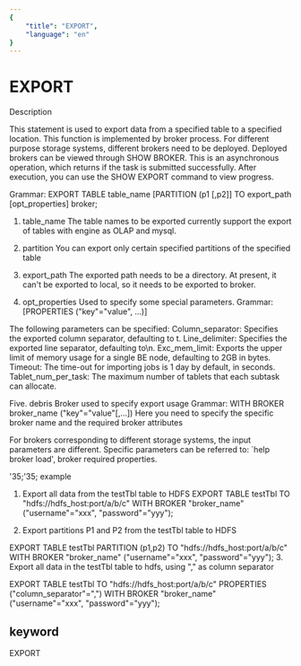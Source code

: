 ```yaml
---
{
    "title": "EXPORT",
    "language": "en"
}
---
```


<!-- 
Licensed to the Apache Software Foundation (ASF) under one
or more contributor license agreements.  See the NOTICE file
distributed with this work for additional information
regarding copyright ownership.  The ASF licenses this file
to you under the Apache License, Version 2.0 (the
"License"); you may not use this file except in compliance
with the License.  You may obtain a copy of the License at

  http://www.apache.org/licenses/LICENSE-2.0

Unless required by applicable law or agreed to in writing,
software distributed under the License is distributed on an
"AS IS" BASIS, WITHOUT WARRANTIES OR CONDITIONS OF ANY
KIND, either express or implied.  See the License for the
specific language governing permissions and limitations
under the License.
-->

# EXPORT

Description

This statement is used to export data from a specified table to a specified location.
This function is implemented by broker process. For different purpose storage systems, different brokers need to be deployed. Deployed brokers can be viewed through SHOW BROKER.
This is an asynchronous operation, which returns if the task is submitted successfully. After execution, you can use the SHOW EXPORT command to view progress.

Grammar:
EXPORT TABLE table_name
[PARTITION (p1 [,p2]]
TO export_path
[opt_properties]
broker;

1. table_name
The table names to be exported currently support the export of tables with engine as OLAP and mysql.

2. partition
You can export only certain specified partitions of the specified table

3. export_path
The exported path needs to be a directory. At present, it can't be exported to local, so it needs to be exported to broker.

4. opt_properties
Used to specify some special parameters.
Grammar:
[PROPERTIES ("key"="value", ...)]

The following parameters can be specified:
Column_separator: Specifies the exported column separator, defaulting to t.
Line_delimiter: Specifies the exported line separator, defaulting to\n.
Exc_mem_limit: Exports the upper limit of memory usage for a single BE node, defaulting to 2GB in bytes.
Timeout: The time-out for importing jobs is 1 day by default, in seconds.
Tablet_num_per_task: The maximum number of tablets that each subtask can allocate.

Five. debris
Broker used to specify export usage
Grammar:
WITH BROKER broker_name ("key"="value"[,...])
Here you need to specify the specific broker name and the required broker attributes

For brokers corresponding to different storage systems, the input parameters are different. Specific parameters can be referred to: `help broker load', broker required properties.

'35;'35; example

1. Export all data from the testTbl table to HDFS
EXPORT TABLE testTbl TO "hdfs://hdfs_host:port/a/b/c" WITH BROKER "broker_name" ("username"="xxx", "password"="yyy");

2. Export partitions P1 and P2 from the testTbl table to HDFS

EXPORT TABLE testTbl PARTITION (p1,p2) TO "hdfs://hdfs_host:port/a/b/c" WITH BROKER "broker_name" ("username"="xxx", "password"="yyy");
3. Export all data in the testTbl table to hdfs, using "," as column separator

EXPORT TABLE testTbl TO "hdfs://hdfs_host:port/a/b/c" PROPERTIES ("column_separator"=",") WITH BROKER "broker_name" ("username"="xxx", "password"="yyy");

## keyword

EXPORT

